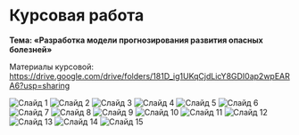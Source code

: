 # Курсовая работа

<b>Тема: «Разработка модели прогнозирования развития опасных болезней»</b>

Материалы курсовой: https://drive.google.com/drive/folders/181D_ig1UKqCjdLicY8GDI0ap2wpEARA6?usp=sharing

![Слайд 1](https://i.ibb.co/JBstTGC/25ed379dcaf08292a856961c1e346034-0.jpg)
![Слайд 2](https://i.ibb.co/yXmSpRs/25ed379dcaf08292a856961c1e346034-1.jpg)
![Слайд 3](https://i.ibb.co/Qj05CrS/25ed379dcaf08292a856961c1e346034-2.jpg)
![Слайд 4](https://i.ibb.co/WcNtRLQ/25ed379dcaf08292a856961c1e346034-3.jpg)
![Слайд 5](https://i.ibb.co/98HKMC6/25ed379dcaf08292a856961c1e346034-4.jpg)
![Слайд 6](https://i.ibb.co/nMgrBKW/25ed379dcaf08292a856961c1e346034-5.jpg)
![Слайд 7](https://i.ibb.co/4SHPqMS/25ed379dcaf08292a856961c1e346034-6.jpg)
![Слайд 8](https://i.ibb.co/sPTb1QD/25ed379dcaf08292a856961c1e346034-7.jpg)
![Слайд 9](https://i.ibb.co/syZfncG/25ed379dcaf08292a856961c1e346034-8.jpg)
![Слайд 10](https://i.ibb.co/HgFS7XX/25ed379dcaf08292a856961c1e346034-9.jpg)
![Слайд 11](https://i.ibb.co/jM8H4hj/25ed379dcaf08292a856961c1e346034-10.jpg)
![Слайд 12](https://i.ibb.co/SwxWhVL/25ed379dcaf08292a856961c1e346034-11.jpg)
![Слайд 13](https://i.ibb.co/x2QqZhb/25ed379dcaf08292a856961c1e346034-12.jpg)
![Слайд 14](https://i.ibb.co/k2R8Dvn/25ed379dcaf08292a856961c1e346034-13.jpg)
![Слайд 15](https://i.ibb.co/d0zy5t7/25ed379dcaf08292a856961c1e346034-14.jpg)




